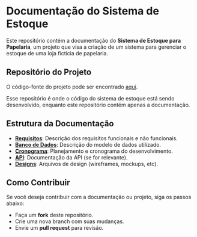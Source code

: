# Documentação do Sistema de Estoque

Este repositório contém a documentação do **Sistema de Estoque para Papelaria**, um projeto que visa a criação de um sistema para gerenciar o estoque de uma loja fictícia de papelaria.

## Repositório do Projeto

O código-fonte do projeto pode ser encontrado [aqui](https://github.com/SEU_USUARIO/NOME_DO_REPOSITORIO_DO_PROJETO).

Esse repositório é onde o código do sistema de estoque está sendo desenvolvido, enquanto este repositório contém apenas a documentação.

## Estrutura da Documentação
- **[Requisitos](requisitos.md)**: Descrição dos requisitos funcionais e não funcionais.
- **[Banco de Dados](banco-dados.md)**: Descrição do modelo de dados utilizado.
- **[Cronograma](cronograma.md)**: Planejamento e cronograma do desenvolvimento.
- **[API](api.md)**: Documentação da API (se for relevante).
- **[Designs](designs/)**: Arquivos de design (wireframes, mockups, etc).

## Como Contribuir
Se você deseja contribuir com a documentação ou projeto, siga os passos abaixo:
- Faça um **fork** deste repositório.
- Crie uma nova branch com suas mudanças.
- Envie um **pull request** para revisão.
